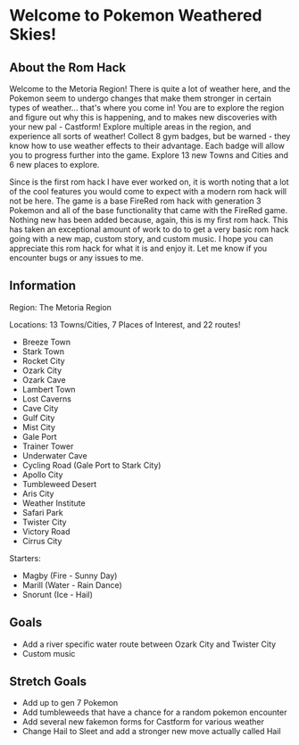 # Welcome to Pokemon Weathered Skies!

## About the Rom Hack

Welcome to the Metoria Region! There is quite a lot of weather here, and the Pokemon seem to undergo changes that make them stronger in certain types of weather... that's where you come in! You are to explore the region and figure out why this is happening, and to makes new discoveries with your new pal - Castform! Explore multiple areas in the region, and experience all sorts of weather! Collect 8 gym badges, but be warned - they know how to use weather effects to their advantage. Each badge will allow you to progress further into the game. Explore 13 new Towns and Cities and 6 new places to explore.

Since is the first rom hack I have ever worked on, it is worth noting that a lot of the cool features you would come to expect with a modern rom hack will not be here. The game is a base FireRed rom hack with generation 3 Pokemon and all of the base functionality that came with the FireRed game. Nothing new has been added because, again, this is my first rom hack. This has taken an exceptional amount of work to do to get a very basic rom hack going with a new map, custom story, and custom music. I hope you can appreciate this rom hack for what it is and enjoy it. Let me know if you encounter bugs or any issues to me.

## Information

Region: The Metoria Region

Locations: 13 Towns/Cities, 7 Places of Interest, and 22 routes!
- Breeze Town
- Stark Town
- Rocket City
- Ozark City
- Ozark Cave
- Lambert Town
- Lost Caverns
- Cave City
- Gulf City
- Mist City
- Gale Port
- Trainer Tower
- Underwater Cave
- Cycling Road (Gale Port to Stark City)
- Apollo City
- Tumbleweed Desert
- Aris City
- Weather Institute
- Safari Park
- Twister City
- Victory Road
- Cirrus City

Starters:
- Magby (Fire - Sunny Day)
- Marill (Water - Rain Dance)
- Snorunt (Ice - Hail)

## Goals
- Add a river specific water route between Ozark City and Twister City
- Custom music

## Stretch Goals
- Add up to gen 7 Pokemon
- Add tumbleweeds that have a chance for a random pokemon encounter
- Add several new fakemon forms for Castform for various weather
- Change Hail to Sleet and add a stronger new move actually called Hail